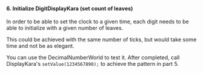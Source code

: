 #### 6. Initialize DigitDisplayKara (set count of leaves)

In order to be able to set the clock to a given time, each digit needs to be able to initialize with a given number of leaves.

This could be achieved with the same number of ticks, but would take some time and not be as elegant.

You can use the DecimalNumberWorld to test it. After completed, call DisplayKara's `setValue(1234567890);` to achieve the pattern in part 5.